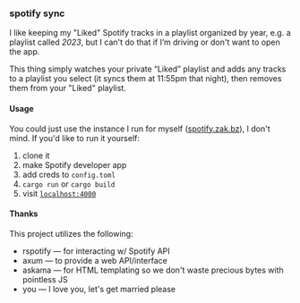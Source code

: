 ### spotify sync

I like keeping my "Liked" Spotify tracks in a playlist organized by year, e.g. a playlist called *2023*, but I can't do that if I’m driving or don't want to open the app.

This thing simply watches your private “Liked” playlist and adds any tracks to a playlist you select (it syncs them at 11:55pm that night), then removes them from your "Liked" playlist.

#### Usage

You could just use the instance I run for myself ([spotify.zak.bz](https://spotify.zak.bz)), I don't mind. If you'd like to run it yourself:

1. clone it
2. make Spotify developer app
3. add creds to `config.toml`
4. `cargo run` or `cargo build`
5. visit [`localhost:4000`](http://localhost:4000)

#### Thanks

This project utilizes the following:

- rspotify — for interacting w/ Spotify API
- axum — to provide a web API/interface
- askama — for HTML templating so we don't waste precious bytes with pointless JS
- you — I love you, let's get married please
